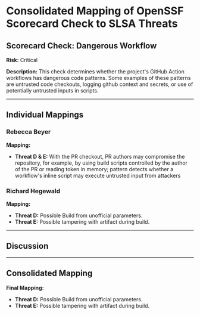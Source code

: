 # Consolidated Mapping of OpenSSF Scorecard Check to SLSA Threats

## Scorecard Check: Dangerous Workflow

**Risk:** Critical

**Description:** This check determines whether the project's GitHub Action workflows has dangerous code patterns. Some examples of these patterns are untrusted code checkouts, logging github context and secrets, or use of potentially untrusted inputs in scripts.

---

## Individual Mappings

### Rebecca Beyer

**Mapping:**

- **Threat D & E:** With the PR checkout, PR authors may compromise the repository, for example, by using build scripts controlled by the author of the PR or reading token in memory; pattern detects whether a workflow's inline script may execute untrusted input from attackers

### Richard Hegewald

**Mapping:**

- **Threat D:** Possible Build from unofficial parameters.
- **Threat E:** Possible tampering with artifact during build.

---

## Discussion

---

## Consolidated Mapping

**Final Mapping:**

- **Threat D:** Possible Build from unofficial parameters.
- **Threat E:** Possible tampering with artifact during build.
